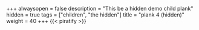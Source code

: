 +++
alwaysopen = false
description = "This be a hidden demo child plank"
hidden = true
tags = ["children", "the hidden"]
title = "plank 4 (hidden)"
weight = 40
+++
{{< piratify >}}
